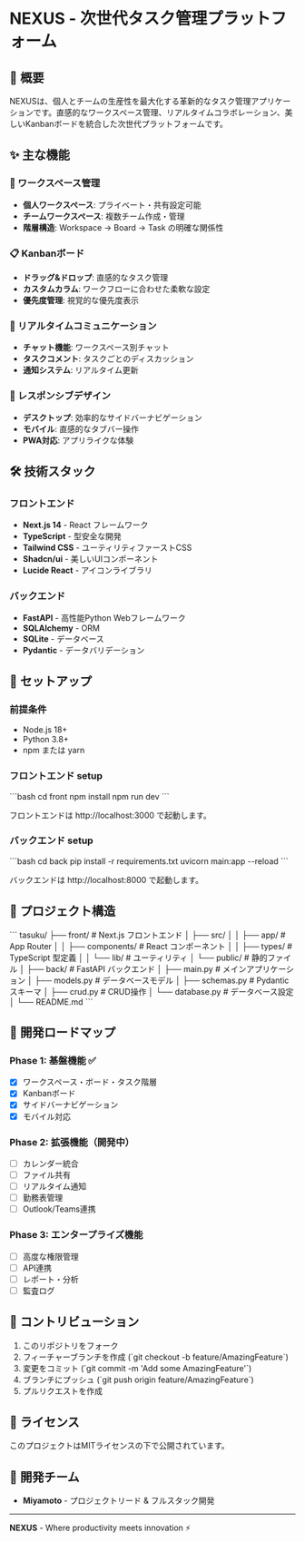 # NEXUS - 次世代タスク管理プラットフォーム

## 🚀 概要

NEXUSは、個人とチームの生産性を最大化する革新的なタスク管理アプリケーションです。直感的なワークスペース管理、リアルタイムコラボレーション、美しいKanbanボードを統合した次世代プラットフォームです。

## ✨ 主な機能

### 🏢 ワークスペース管理
- **個人ワークスペース**: プライベート・共有設定可能
- **チームワークスペース**: 複数チーム作成・管理
- **階層構造**: Workspace → Board → Task の明確な関係性

### 📋 Kanbanボード
- **ドラッグ&ドロップ**: 直感的なタスク管理
- **カスタムカラム**: ワークフローに合わせた柔軟な設定
- **優先度管理**: 視覚的な優先度表示

### 💬 リアルタイムコミュニケーション
- **チャット機能**: ワークスペース別チャット
- **タスクコメント**: タスクごとのディスカッション
- **通知システム**: リアルタイム更新

### 📱 レスポンシブデザイン
- **デスクトップ**: 効率的なサイドバーナビゲーション
- **モバイル**: 直感的なタブバー操作
- **PWA対応**: アプリライクな体験

## 🛠 技術スタック

### フロントエンド
- **Next.js 14** - React フレームワーク
- **TypeScript** - 型安全な開発
- **Tailwind CSS** - ユーティリティファーストCSS
- **Shadcn/ui** - 美しいUIコンポーネント
- **Lucide React** - アイコンライブラリ

### バックエンド
- **FastAPI** - 高性能Python Webフレームワーク
- **SQLAlchemy** - ORM
- **SQLite** - データベース
- **Pydantic** - データバリデーション

## 🚀 セットアップ

### 前提条件
- Node.js 18+
- Python 3.8+
- npm または yarn

### フロントエンド setup

\`\`\`bash
cd front
npm install
npm run dev
\`\`\`

フロントエンドは http://localhost:3000 で起動します。

### バックエンド setup

\`\`\`bash
cd back
pip install -r requirements.txt
uvicorn main:app --reload
\`\`\`

バックエンドは http://localhost:8000 で起動します。

## 📁 プロジェクト構造

\`\`\`
tasuku/
├── front/                  # Next.js フロントエンド
│   ├── src/
│   │   ├── app/           # App Router
│   │   ├── components/    # React コンポーネント
│   │   ├── types/         # TypeScript 型定義
│   │   └── lib/           # ユーティリティ
│   └── public/            # 静的ファイル
│
├── back/                   # FastAPI バックエンド
│   ├── main.py            # メインアプリケーション
│   ├── models.py          # データベースモデル
│   ├── schemas.py         # Pydantic スキーマ
│   ├── crud.py           # CRUD操作
│   └── database.py        # データベース設定
│
└── README.md
\`\`\`

## 🎯 開発ロードマップ

### Phase 1: 基盤機能 ✅
- [x] ワークスペース・ボード・タスク階層
- [x] Kanbanボード
- [x] サイドバーナビゲーション
- [x] モバイル対応

### Phase 2: 拡張機能（開発中）
- [ ] カレンダー統合
- [ ] ファイル共有
- [ ] リアルタイム通知
- [ ] 勤務表管理
- [ ] Outlook/Teams連携

### Phase 3: エンタープライズ機能
- [ ] 高度な権限管理
- [ ] API連携
- [ ] レポート・分析
- [ ] 監査ログ

## 🤝 コントリビューション

1. このリポジトリをフォーク
2. フィーチャーブランチを作成 (\`git checkout -b feature/AmazingFeature\`)
3. 変更をコミット (\`git commit -m 'Add some AmazingFeature'\`)
4. ブランチにプッシュ (\`git push origin feature/AmazingFeature\`)
5. プルリクエストを作成

## 📄 ライセンス

このプロジェクトはMITライセンスの下で公開されています。

## 👥 開発チーム

- **Miyamoto** - プロジェクトリード & フルスタック開発

---

**NEXUS** - Where productivity meets innovation ⚡